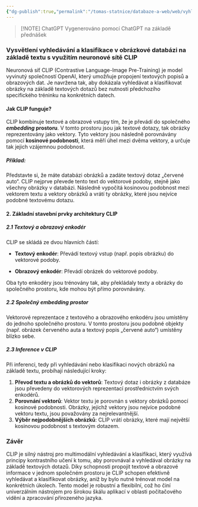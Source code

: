 ```yaml
---
{"dg-publish":true,"permalink":"/tomas-statnice/databaze-a-web/web/vyhledavani-na-webu-a-v-multimedialnich-databazich/clip/","tags":["tomas","databaze_a_web","web"],"noteIcon":""}
---
```


> [!NOTE] ChatGPT
> Vygenerováno pomocí ChatGPT na základě přednášek

### Vysvětlení vyhledávání a klasifikace v obrázkové databázi na základě textu s využitím neuronové sítě CLIP

Neuronová síť CLIP (Contrastive Language-Image Pre-Training) je model vyvinutý společností OpenAI, který umožňuje propojení textových popisů a obrazových dat. Je navržena tak, aby dokázala vyhledávat a klasifikovat obrázky na základě textových dotazů bez nutnosti předchozího specifického tréninku na konkrétních datech.

#### Jak CLIP funguje?

CLIP kombinuje textové a obrazové vstupy tím, že je převádí do společného ***embedding* prostoru**. V tomto prostoru jsou jak textové dotazy, tak obrázky reprezentovány jako vektory. Tyto vektory jsou následně porovnávány pomocí **kosinové podobnosti**, která měří úhel mezi dvěma vektory, a určuje tak jejich vzájemnou podobnost.

##### Příklad:

Představte si, že máte databázi obrázků a zadáte textový dotaz „červené auto“. CLIP nejprve převede tento text do vektorové podoby, stejně jako všechny obrázky v databázi. Následně vypočítá kosinovou podobnost mezi vektorem textu a vektory obrázků a vrátí ty obrázky, které jsou nejvíce podobné textovému dotazu.

#### 2. Základní stavební prvky architektury CLIP

##### 2.1 Textový a obrazový enkodér

CLIP se skládá ze dvou hlavních částí:

- **Textový enkodér**: Převádí textový vstup (např. popis obrázku) do vektorové podoby.

- **Obrazový enkodér**: Převádí obrázek do vektorové podoby.

Oba tyto enkodéry jsou trénovány tak, aby překládaly texty a obrázky do společného prostoru, kde mohou být přímo porovnávány.
##### 2.2 Společný embedding prostor

Vektorové reprezentace z textového a obrazového enkodéru jsou umístěny do jednoho společného prostoru. V tomto prostoru jsou podobné objekty (např. obrázek červeného auta a textový popis „červené auto“) umístěny blízko sebe.
##### 2.3 Inference v CLIP

Při inferenci, tedy při vyhledávání nebo klasifikaci nových obrázků na základě textu, probíhají následující kroky:

1. **Převod textu a obrázků do vektorů**: Textový dotaz i obrázky z databáze jsou převedeny do vektorových reprezentací prostřednictvím svých enkodérů.
2. **Porovnání vektorů**: Vektor textu je porovnán s vektory obrázků pomocí kosinové podobnosti. Obrázky, jejichž vektory jsou nejvíce podobné vektoru textu, jsou považovány za nejrelevantnější.
3. **Výběr nejpodobnějších obrázků**: CLIP vrátí obrázky, které mají největší kosinovou podobnost s textovým dotazem.

### Závěr

CLIP je silný nástroj pro multimodální vyhledávání a klasifikaci, který využívá principy kontrastního učení k tomu, aby porovnával a vyhledával obrázky na základě textových dotazů. Díky schopnosti propojit textové a obrazové informace v jednom společném prostoru je CLIP schopen efektivně vyhledávat a klasifikovat obrázky, aniž by bylo nutné trénovat model na konkrétních úkolech. Tento model je robustní a flexibilní, což ho činí univerzálním nástrojem pro širokou škálu aplikací v oblasti počítačového vidění a zpracování přirozeného jazyka.